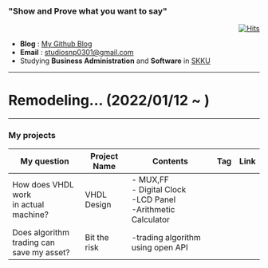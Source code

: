 ### "Show and Prove what you want to say"

<div align=right> 

[![Hits](https://hits.seeyoufarm.com/api/count/incr/badge.svg?url=https%3A%2F%2Fgithub.com%2FSNP0301&count_bg=%2359A6FF&title_bg=%23555555&icon=&icon_color=%23E7E7E7&title=Today+%2F+Total&edge_flat=false)](https://hits.seeyoufarm.com) 

</div>

- **Blog**  : [My Github Blog](https://snp0301.github.io/)
- **Email**  : studiosnp0301@gmail.com
- Studying **Business Administration**  and **Software** in [SKKU](https://www.skku.edu/eng/)
-----
# Remodeling... (2022/01/12 ~ )

-----
### My projects
|My question|Project Name|Contents|Tag|Link|
|-|-|-|-|-|
|How does VHDL work<br>in actual machine?|VHDL Design| - MUX,FF<br>- Digital Clock<br>-LCD Panel<br>-Arithmetic Calculator|
|Does algorithm trading can <br>save my asset?|Bit the risk|-trading algorithm using open API|

